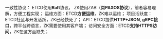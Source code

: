 一致性协议： ETCD使用**Raft**协议， ZK使用ZAB（类**PAXOS协议**），前者容易理解，方便工程实现；
运维方面：ETCD**方便运维**，ZK难以运维；
项目活跃度：ETCD社区与开发活跃，ZK已经快死了；
API：ETCD提供**HTTP+JSON**, **gRPC接口**，跨平台跨语言，ZK需要使用其客户端；
访问安全方面：ETCD**支持HTTPS访问**，ZK在这方面缺失；
